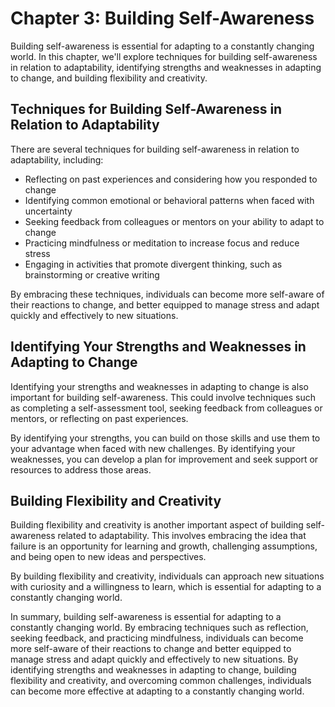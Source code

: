 Chapter 3: Building Self-Awareness
==================================

Building self-awareness is essential for adapting to a constantly changing world. In this chapter, we'll explore techniques for building self-awareness in relation to adaptability, identifying strengths and weaknesses in adapting to change, and building flexibility and creativity.

Techniques for Building Self-Awareness in Relation to Adaptability
------------------------------------------------------------------

There are several techniques for building self-awareness in relation to adaptability, including:

* Reflecting on past experiences and considering how you responded to change
* Identifying common emotional or behavioral patterns when faced with uncertainty
* Seeking feedback from colleagues or mentors on your ability to adapt to change
* Practicing mindfulness or meditation to increase focus and reduce stress
* Engaging in activities that promote divergent thinking, such as brainstorming or creative writing

By embracing these techniques, individuals can become more self-aware of their reactions to change, and better equipped to manage stress and adapt quickly and effectively to new situations.

Identifying Your Strengths and Weaknesses in Adapting to Change
---------------------------------------------------------------

Identifying your strengths and weaknesses in adapting to change is also important for building self-awareness. This could involve techniques such as completing a self-assessment tool, seeking feedback from colleagues or mentors, or reflecting on past experiences.

By identifying your strengths, you can build on those skills and use them to your advantage when faced with new challenges. By identifying your weaknesses, you can develop a plan for improvement and seek support or resources to address those areas.

Building Flexibility and Creativity
-----------------------------------

Building flexibility and creativity is another important aspect of building self-awareness related to adaptability. This involves embracing the idea that failure is an opportunity for learning and growth, challenging assumptions, and being open to new ideas and perspectives.

By building flexibility and creativity, individuals can approach new situations with curiosity and a willingness to learn, which is essential for adapting to a constantly changing world.

In summary, building self-awareness is essential for adapting to a constantly changing world. By embracing techniques such as reflection, seeking feedback, and practicing mindfulness, individuals can become more self-aware of their reactions to change and better equipped to manage stress and adapt quickly and effectively to new situations. By identifying strengths and weaknesses in adapting to change, building flexibility and creativity, and overcoming common challenges, individuals can become more effective at adapting to a constantly changing world.
